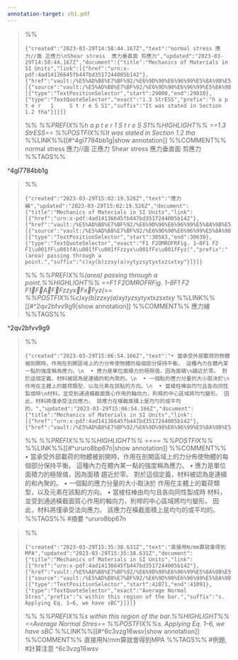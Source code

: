 ```yaml
---
annotation-target: ch1.pdf
---
```



>%%
>```annotation-json
>{"created":"2023-03-29T14:58:44.167Z","text":"normal stress 應力//面 正應力\nShear stress  應力垂直面 剪應力","updated":"2023-03-29T14:58:44.167Z","document":{"title":"Mechanics of Materials in SI Units","link":[{"href":"urn:x-pdf:4ad14136645fb447bd3517244005b142"},{"href":"vault:/%E5%AD%B8%E7%BF%92/%E6%9D%90%E6%96%99%E5%8A%9B%E5%AD%B8/ch1.pdf"}],"documentFingerprint":"4ad14136645fb447bd3517244005b142"},"uri":"vault:/%E5%AD%B8%E7%BF%92/%E6%9D%90%E6%96%99%E5%8A%9B%E5%AD%B8/ch1.pdf","target":[{"source":"vault:/%E5%AD%B8%E7%BF%92/%E6%9D%90%E6%96%99%E5%8A%9B%E5%AD%B8/ch1.pdf","selector":[{"type":"TextPositionSelector","start":29000,"end":29010},{"type":"TextQuoteSelector","exact":"1.3 StrESS","prefix":"h a p t e r   1     S t r e S S1","suffix":"It was stated in Section 1.2 tha"}]}]}
>```
>%%
>*%%PREFIX%%h a p t e r   1     S t r e S S1%%HIGHLIGHT%% ==1.3 StrESS== %%POSTFIX%%It was stated in Section 1.2 tha*
>%%LINK%%[[#^4gl7784bb1g|show annotation]]
>%%COMMENT%%
>normal stress 應力//面 正應力
>Shear stress  應力垂直面 剪應力
>%%TAGS%%
>
^4gl7784bb1g


>%%
>```annotation-json
>{"created":"2023-03-29T15:02:19.526Z","text":"應力線","updated":"2023-03-29T15:02:19.526Z","document":{"title":"Mechanics of Materials in SI Units","link":[{"href":"urn:x-pdf:4ad14136645fb447bd3517244005b142"},{"href":"vault:/%E5%AD%B8%E7%BF%92/%E6%9D%90%E6%96%99%E5%8A%9B%E5%AD%B8/ch1.pdf"}],"documentFingerprint":"4ad14136645fb447bd3517244005b142"},"uri":"vault:/%E5%AD%B8%E7%BF%92/%E6%9D%90%E6%96%99%E5%8A%9B%E5%AD%B8/ch1.pdf","target":[{"source":"vault:/%E5%AD%B8%E7%BF%92/%E6%9D%90%E6%96%99%E5%8A%9B%E5%AD%B8/ch1.pdf","selector":[{"type":"TextPositionSelector","start":30583,"end":30630},{"type":"TextQuoteSelector","exact":"F1 F2OMROFRFig. 1–8F1 F2 F1\u001fF\u001fA\u001fF\u001fFzzyx\u001fFx\u001fFyz(","prefix":" (area) passing through a point.","suffix":"c)xy(b)zzxy(a)xytyzsytyxtxzsxtxy"}]}]}
>```
>%%
>*%%PREFIX%%(area) passing through a point.%%HIGHLIGHT%% ==F1 F2OMROFRFig. 1–8F1 F2 F1FAFFzzyxFxFyz(== %%POSTFIX%%c)xy(b)zzxy(a)xytyzsytyxtxzsxtxy*
>%%LINK%%[[#^2qv2bfvv9g9|show annotation]]
>%%COMMENT%%
>應力線
>%%TAGS%%
>
^2qv2bfvv9g9


>%%
>```annotation-json
>{"created":"2023-03-29T15:06:54.166Z","text":"• 當承受外部載荷的物體被剖開時，作用在剖開區域上的力分佈使物體的每個部分保持平衡。 這種內力在體內某一點的強度稱為應力。\n  • 應力是單位面積力的極限值，因為面積\n趨近於零。 對於這個定義，材料被認為是連續的和內聚的。\n  • 一個點的應力分量的大小取決於\n作用在主體上的載荷類型，以及元素在該點的方向。\n  • 當棱柱棒由均勻且各向同性製成時\n材料，並受到通過橫截面質心作用的軸向力，則桿的中心區域將均勻變形。 因此，材料將僅承受法向應力。 該應力在橫截面積上是均勻的或平均的。","updated":"2023-03-29T15:06:54.166Z","document":{"title":"Mechanics of Materials in SI Units","link":[{"href":"urn:x-pdf:4ad14136645fb447bd3517244005b142"},{"href":"vault:/%E5%AD%B8%E7%BF%92/%E6%9D%90%E6%96%99%E5%8A%9B%E5%AD%B8/ch1.pdf"}],"documentFingerprint":"4ad14136645fb447bd3517244005b142"},"uri":"vault:/%E5%AD%B8%E7%BF%92/%E6%9D%90%E6%96%99%E5%8A%9B%E5%AD%B8/ch1.pdf"}
>```
>%%
>*%%PREFIX%%%%HIGHLIGHT%% ==== %%POSTFIX%%*
>%%LINK%%[[#^ururo8bp67n|show annotation]]
>%%COMMENT%%
>• 當承受外部載荷的物體被剖開時，作用在剖開區域上的力分佈使物體的每個部分保持平衡。 這種內力在體內某一點的強度稱為應力。
>  • 應力是單位面積力的極限值，因為面積
>趨近於零。 對於這個定義，材料被認為是連續的和內聚的。
>  • 一個點的應力分量的大小取決於
>作用在主體上的載荷類型，以及元素在該點的方向。
>  • 當棱柱棒由均勻且各向同性製成時
>材料，並受到通過橫截面質心作用的軸向力，則桿的中心區域將均勻變形。 因此，材料將僅承受法向應力。 該應力在橫截面積上是均勻的或平均的。
>%%TAGS%%
>#摘要
^ururo8bp67n


>%%
>```annotation-json
>{"created":"2023-03-29T15:35:38.631Z","text":"直接用N/mm算就會得到MPA","updated":"2023-03-29T15:35:38.631Z","document":{"title":"Mechanics of Materials in SI Units","link":[{"href":"urn:x-pdf:4ad14136645fb447bd3517244005b142"},{"href":"vault:/%E5%AD%B8%E7%BF%92/%E6%9D%90%E6%96%99%E5%8A%9B%E5%AD%B8/ch1.pdf"}],"documentFingerprint":"4ad14136645fb447bd3517244005b142"},"uri":"vault:/%E5%AD%B8%E7%BF%92/%E6%9D%90%E6%96%99%E5%8A%9B%E5%AD%B8/ch1.pdf","target":[{"source":"vault:/%E5%AD%B8%E7%BF%92/%E6%9D%90%E6%96%99%E5%8A%9B%E5%AD%B8/ch1.pdf","selector":[{"type":"TextPositionSelector","start":41071,"end":41091},{"type":"TextQuoteSelector","exact":"Average Normal Stres","prefix":"s within this region of the bar.","suffix":"s. Applying Eq. 1–6, we have sBC"}]}]}
>```
>%%
>*%%PREFIX%%s within this region of the bar.%%HIGHLIGHT%% ==Average Normal Stres== %%POSTFIX%%s. Applying Eq. 1–6, we have sBC*
>%%LINK%%[[#^6c3vzg16wsv|show annotation]]
>%%COMMENT%%
>直接用N/mm算就會得到MPA
>%%TAGS%%
>#例題, #計算注意
^6c3vzg16wsv
